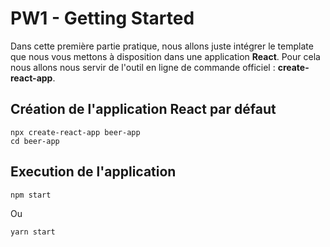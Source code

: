 # PW1 - Getting Started

Dans cette première partie pratique, nous allons juste intégrer le template que nous vous mettons à disposition dans une application **React**.
Pour cela nous allons nous servir de l'outil en ligne de commande officiel : **create-react-app**.

## Création de l'application React par défaut

```shell
npx create-react-app beer-app
cd beer-app
```

## Execution de l'application

```shell
npm start
```
Ou
```shell
yarn start
```

